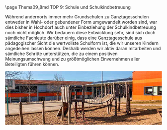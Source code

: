 \page Thema09_8md TOP 9: Schule und Schulkindbetreuung

Während andernorts immer mehr Grundschulen zu Ganztagesschulen entweder in Wahl- oder
gebundener Form umgewandelt worden sind, war dies bisher in Hochdorf auch unter Einbeziehung
der Schulkindbetreuung noch nicht möglich. Wir bedauern diese Entwicklung sehr, sind sich
doch sämtliche Fachleute darüber einig, dass eine Ganztagesschule aus pädagogischer Sicht die
wertvollste Schulform ist, die wir unseren Kindern angedeihen lassen können. Deshalb werden wir
aktiv daran mitarbeiten und sämtliche Schritte unterstützen, die zu einem positiven Meinungsumschwung
und zu größtmöglichen Einvernehmen aller Beteiligten führen können.

![](Documentation/img/2019/Schule.jpg)

